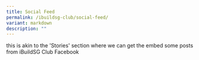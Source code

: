 ```yaml
---
title: Social Feed
permalink: /ibuildsg-club/social-feed/
variant: markdown
description: ""
---
```

this is akin to the 'Stories' section where we can get the embed some posts from iBuildSG Club Facebook